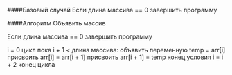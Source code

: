 ####Базовый случай
Если длина массива == 0
 завершить программу

####Алгоритм
Объявить массив

Если длина массива == 0
 завершить программу

i = 0
цикл пока i + 1 < длина массива:
  объявить переменную temp = arr[i]
  присвоить arr[i] = arr[i + 1]
  присвоить arr[i + 1] = temp
 конец условия
 i = i + 2
 конец цикла
